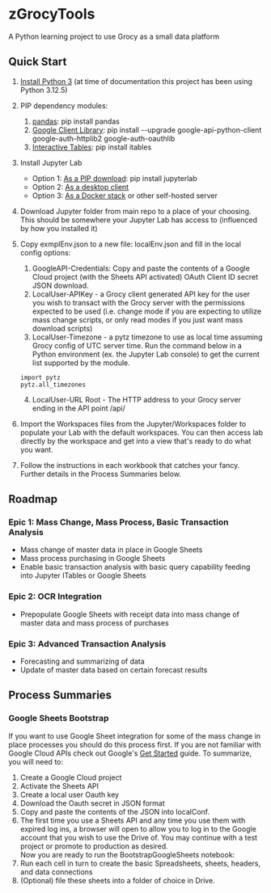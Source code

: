 # zGrocyTools
A Python learning project to use Grocy as a small data platform
## Quick Start
1. [Install Python 3](https://www.python.org/downloads/) (at time of documentation this project has been using Python 3.12.5)
2. PIP dependency modules:
	1. [pandas](https://pandas.pydata.org/docs/getting_started/install.html): pip install pandas
	2. [Google Client Library](https://developers.google.com/sheets/api/quickstart/python): pip install --upgrade google-api-python-client google-auth-httplib2 google-auth-oauthlib
	3. [Interactive Tables](https://github.com/mwouts/itables): pip install itables
3. Install Jupyter Lab
	* Option 1: [As a PIP download](https://jupyter.org/install): pip install jupyterlab
	* Option 2: [As a desktop client](https://github.com/jupyterlab/jupyterlab-desktop)
	* Option 3: [As a Docker stack](https://jupyter-docker-stacks.readthedocs.io/en/latest/index.html) or other self-hosted server
4. Download Jupyter folder from main repo to a place of your choosing. This should be somewhere your Jupyter Lab has access to (influenced by how you installed it)
5. Copy exmplEnv.json to a new file: localEnv.json and fill in the local config options:
	1. GoogleAPI-Credentials: Copy and paste the contents of a Google Cloud project (with the Sheets API activated) OAuth Client ID secret JSON download.
	2. LocalUser-APIKey - a Grocy client generated API key for the user you wish to transact with the Grocy server with the permissions expected to be used (i.e. change mode if you are expecting to utilize mass change scripts, or only read modes if you just want mass download scripts)
	3. LocalUser-Timezone - a pytz timezone to use as local time assuming Grocy config of UTC server time. Run the command below in a Python environment (ex. the Jupyter Lab console) to get the current list supported by the module.
	
	```
	import pytz
	pytz.all_timezones
	```
	4. LocalUser-URL Root - The HTTP address to your Grocy server ending in the API point /api/
	
6. Import the Workspaces files from the Jupyter/Workspaces folder to populate your Lab with the default workspaces. You can then access lab directly by the workspace and get into a view that's ready to do what you want.
7. Follow the instructions in each workbook that catches your fancy. Further details in the Process Summaries below.

## Roadmap
### Epic 1: Mass Change, Mass Process, Basic Transaction Analysis
* Mass change of master data in place in Google Sheets
* Mass process purchasing in Google Sheets
* Enable basic transaction analysis with basic query capability feeding into Jupyter ITables or Google Sheets
### Epic 2: OCR Integration
* Prepopulate Google Sheets with receipt data into mass change of master data and mass process of purchases
### Epic 3: Advanced Transaction Analysis
* Forecasting and summarizing of data
* Update of master data based on certain forecast results

## Process Summaries
### Google Sheets Bootstrap
If you want to use Google Sheet integration for some of the mass change in place processes you should do this process first.
If you are not familiar with Google Cloud APIs check out Google's [Get Started](https://developers.google.com/workspace/guides/get-started) guide. To summarize, you will need to:
1. Create a Google Cloud project
2. Activate the Sheets API
3. Create a local user Oauth key
4. Download the Oauth secret in JSON format
5. Copy and paste the contents of the JSON into localConf.
6. The first time you use a Sheets API and any time you use them with expired log ins, a browser will open to allow you to log in to the Google account that you wish to use the Drive of.
You may continue with a test project or promote to production as desired.  
Now you are ready to run the BootstrapGoogleSheets notebook:
1. Run each cell in turn to create the basic Spreadsheets, sheets, headers, and data connections
2. (Optional) file these sheets into a folder of choice in Drive.